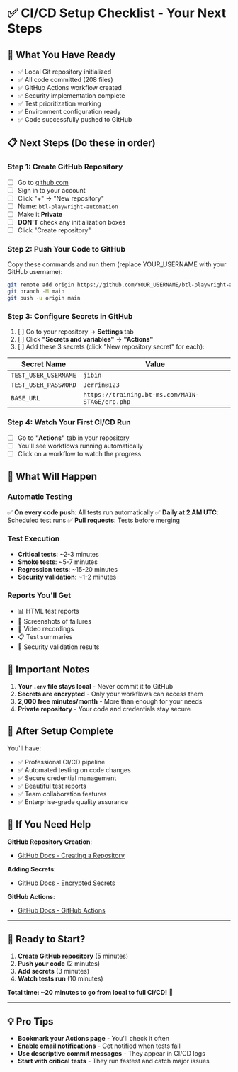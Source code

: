 # ✅ CI/CD Setup Checklist - Your Next Steps

## 🎯 What You Have Ready
- ✅ Local Git repository initialized
- ✅ All code committed (208 files)
- ✅ GitHub Actions workflow created
- ✅ Security implementation complete
- ✅ Test prioritization working
- ✅ Environment configuration ready
- ✅ Code successfully pushed to GitHub

## 📋 Next Steps (Do these in order)

### Step 1: Create GitHub Repository
- [ ] Go to [github.com](https://github.com)
- [ ] Sign in to your account
- [ ] Click "+" → "New repository"
- [ ] Name: `btl-playwright-automation`
- [ ] Make it **Private**
- [ ] **DON'T** check any initialization boxes
- [ ] Click "Create repository"

### Step 2: Push Your Code to GitHub
Copy these commands and run them (replace YOUR_USERNAME with your GitHub username):

```bash
git remote add origin https://github.com/YOUR_USERNAME/btl-playwright-automation.git
git branch -M main
git push -u origin main
```

### Step 3: Configure Secrets in GitHub
1. [ ] Go to your repository → **Settings** tab
2. [ ] Click **"Secrets and variables"** → **"Actions"**
3. [ ] Add these 3 secrets (click "New repository secret" for each):

| Secret Name | Value |
|-------------|--------|
| `TEST_USER_USERNAME` | `jibin` |
| `TEST_USER_PASSWORD` | `Jerrin@123` |
| `BASE_URL` | `https://training.bt-ms.com/MAIN-STAGE/erp.php` |

### Step 4: Watch Your First CI/CD Run
- [ ] Go to **"Actions"** tab in your repository
- [ ] You'll see workflows running automatically
- [ ] Click on a workflow to watch the progress

## 🎉 What Will Happen

### Automatic Testing
✅ **On every code push**: All tests run automatically
✅ **Daily at 2 AM UTC**: Scheduled test runs
✅ **Pull requests**: Tests before merging

### Test Execution
- **Critical tests**: ~2-3 minutes
- **Smoke tests**: ~5-7 minutes  
- **Regression tests**: ~15-20 minutes
- **Security validation**: ~1-2 minutes

### Reports You'll Get
- 📊 HTML test reports
- 📸 Screenshots of failures
- 🎥 Video recordings
- 📋 Test summaries
- 🔐 Security validation results

## 🚨 Important Notes

1. **Your `.env` file stays local** - Never commit it to GitHub
2. **Secrets are encrypted** - Only your workflows can access them
3. **2,000 free minutes/month** - More than enough for your needs
4. **Private repository** - Your code and credentials stay secure

## 🎯 After Setup Complete

You'll have:
- ✅ Professional CI/CD pipeline
- ✅ Automated testing on code changes
- ✅ Secure credential management
- ✅ Beautiful test reports
- ✅ Team collaboration features
- ✅ Enterprise-grade quality assurance

## 🔧 If You Need Help

**GitHub Repository Creation**: 
- [GitHub Docs - Creating a Repository](https://docs.github.com/en/repositories/creating-and-managing-repositories/creating-a-new-repository)

**Adding Secrets**:
- [GitHub Docs - Encrypted Secrets](https://docs.github.com/en/actions/security-guides/encrypted-secrets)

**GitHub Actions**:
- [GitHub Docs - GitHub Actions](https://docs.github.com/en/actions)

---

## 🚀 Ready to Start?

1. **Create GitHub repository** (5 minutes)
2. **Push your code** (2 minutes)
3. **Add secrets** (3 minutes)
4. **Watch tests run** (10 minutes)

**Total time: ~20 minutes to go from local to full CI/CD!** 🎯

---

## 💡 Pro Tips

- **Bookmark your Actions page** - You'll check it often
- **Enable email notifications** - Get notified when tests fail
- **Use descriptive commit messages** - They appear in CI/CD logs
- **Start with critical tests** - They run fastest and catch major issues

